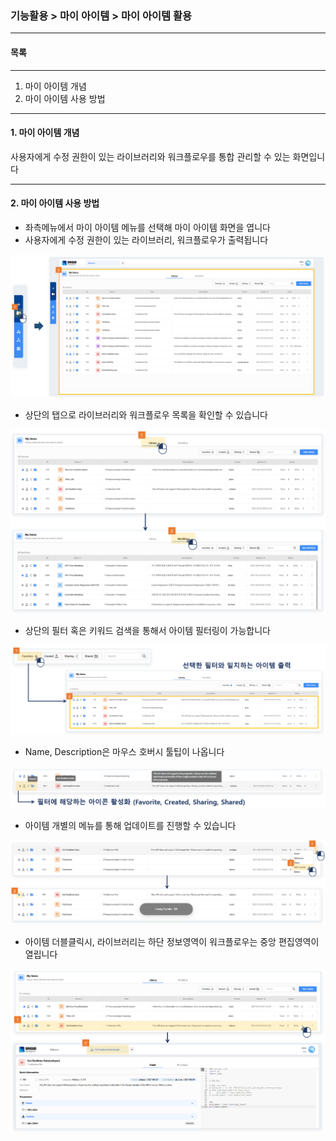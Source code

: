 ### 기능활용 > 마이 아이템 > 마이 아이템 활용



------

#### 목록

------

1. 마이 아이템 개념
2. 마이 아이템 사용 방법



------

#### 1. 마이 아이템 개념

사용자에게 수정 권한이 있는 라이브러리와 워크플로우를 통합 관리할 수 있는 화면입니다



------

#### 2. 마이 아이템 사용 방법

- 좌측메뉴에서 마이 아이템 메뉴를 선택해 마이 아이템 화면을 엽니다
- 사용자에게 수정 권한이 있는 라이브러리, 워크플로우가 출력됩니다

![](./img/기능활용_04_마이_아이템_01_마이_아이템_검색-01.png)

- 상단의 탭으로 라이브러리와 워크플로우 목록을 확인할 수 있습니다

![](./img/기능활용_04_마이_아이템_01_마이_아이템_검색-02.png)

- 상단의 필터 혹은 키워드 검색을 통해서 아이템 필터링이 가능합니다

![](./img/기능활용_04_마이_아이템_01_마이_아이템_검색-06.png)

- Name, Description은 마우스 호버시 툴팁이 나옵니다

![](./img/기능활용_04_마이_아이템_01_마이_아이템_검색-03.png)

- 아이템 개별의 메뉴를 통해 업데이트를 진행할 수 있습니다

![](./img/기능활용_04_마이_아이템_01_마이_아이템_검색-04.png)

- 아이템 더블클릭시, 라이브러리는 하단 정보영역이 워크플로우는 중앙 편집영역이 열립니다

![](./img/기능활용_04_마이_아이템_01_마이_아이템_검색-05.png)

